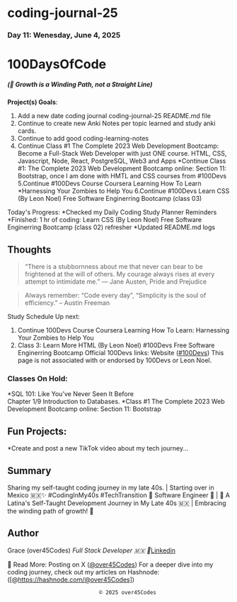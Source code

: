 # coding-journal-25

### Day 11: Wenesday, June 4, 2025

# 100DaysOfCode

##### (🌱 Growth is a Winding Path, not a Straight Line)

**Project(s) Goals**:

1. Add a new date coding journal coding-journal-25 README.md file
2. Continue to create new Anki Notes per topic learned and study anki cards. 
3. Continue to add good coding-learning-notes
4. Continue Class #1 The Complete 2023 Web Development Bootcamp: Become a Full-Stack Web Developer with just ONE course. HTML, CSS, Javascript, Node, React, PostgreSQL, Web3 and Apps
*Continue Class #1: The Complete 2023 Web Development Bootcamp online: Section 11: Bootstrap, once I am done with HMTL and CSS courses from #100Devs
5.Continue #100Devs Course Coursera Learning How To Learn
*Harnessing Your Zombies to Help You
6.Continue #100Devs Learn CSS (By Leon Noel) Free Software Enginerring Bootcamp (class 03)

Today's Progress:
*Checked my Daily Coding Study Planner Reminders
*Finished: 1 hr of coding: Learn CSS (By Leon Noel) Free Software Enginerring Bootcamp (class 02) refresher
*Updated README.md logs


## Thoughts

> “There is a stubbornness about me that never can bear to be frightened at the will of others. My courage always rises at every attempt to intimidate me.” ― Jane Austen, Pride and Prejudice

> Always remember: “Code every day”, “Simplicity is the soul of efficiency.” – Austin Freeman

Study Schedule Up next:

1. Continue 100Devs Course Coursera Learning How To Learn: Harnessing Your Zombies to Help You
2. Class 3: Learn More HTML (By Leon Noel) #100Devs Free Software Enginerring Bootcamp
Official 100Devs links: Website ([#100Devs](https://leonnoel.com/100devs/)) 
This page is not associated with or endorsed by 100Devs or Leon Noel.

### Classes On Hold: 
*SQL 101: Like You’ve Never Seen It Before  
Chapter 1/9 Introduction to Databases. 
*Class #1 The Complete 2023 Web Development Bootcamp online: Section 11: Bootstrap

## Fun Projects:
*Create and post a new TikTok video about my tech journey...

## Summary

Sharing my self-taught coding journey in my late 40s. | Starting over in Mexico 🇲🇽✨ #CodingInMy40s #TechTransition 🚀
Software Engineer 🚀 | 🌮 A Latina's Self-Taught Development Journey in My Late 40s 🇲🇽 | Embracing the winding path of growth! 🌱

## Author

Grace (over45Codes)  *Full Stack Developer 🇲🇽 💜*[Linkedin](https://www.linkedin.com/in/castanedagrace/)


📖 Read More:
Posting on X ([@over45Codes](https://x.com/over45Codes))
For a deeper dive into my coding journey, check out my articles on Hashnode:([@https://hashnode.com/@over45Codes])

                                 © 2025 over45Codes
